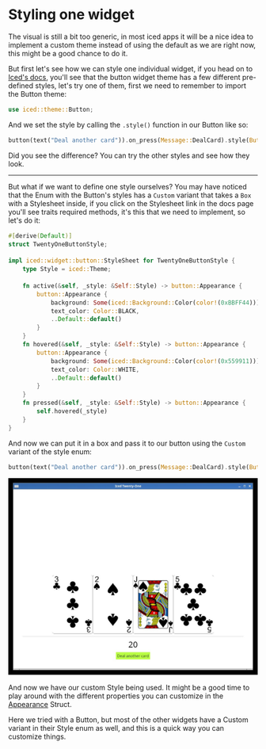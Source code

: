 # Styling one widget

The visual is still a bit too generic, in most iced apps it will be a nice idea to implement a custom theme instead of using the default as we are right now, this might be a good chance to do it.

But first let's see how we can style one individual widget, if you head on to [Iced's docs](https://docs.rs/iced_native/0.10.3/iced_native/theme/enum.Button.html), you'll see that the button widget theme has a few different pre-defined styles, let's try one of them, first we need to remember to import the Button theme:

```rust
use iced::theme::Button;
```

And we set the style by calling the `.style()` function in our Button like so:

```rust
button(text("Deal another card")).on_press(Message::DealCard).style(Button::Destructive)
```

Did you see the difference? You can try the other styles and see how they look.

-----------
But what if we want to define one style ourselves? You may have noticed that the Enum with the Button's styles has a `Custom` variant that takes a `Box` with a Stylesheet inside, if you click on the Stylesheet link in the docs page you'll see traits required methods, it's this that we need to implement, so let's do it:

```rust
#[derive(Default)]
struct TwentyOneButtonStyle;

impl iced::widget::button::StyleSheet for TwentyOneButtonStyle {
    type Style = iced::Theme;

    fn active(&self, _style: &Self::Style) -> button::Appearance {
        button::Appearance {
            background: Some(iced::Background::Color(color!(0xBBFF44))),
            text_color: Color::BLACK,
            ..Default::default()
        }
    }
    fn hovered(&self, _style: &Self::Style) -> button::Appearance {
        button::Appearance {
            background: Some(iced::Background::Color(color!(0x559911))),
            text_color: Color::WHITE,
            ..Default::default()
        }
    }
    fn pressed(&self, _style: &Self::Style) -> button::Appearance {
        self.hovered(_style)
    }
}
```

And now we can put it in a box and pass it to our button using the `Custom` variant of the style enum:

```rust
button(text("Deal another card")).on_press(Message::DealCard).style(Button::Custom( Box::new(TwentyOneButtonStyle)))
```

![screenshot of the current gui](./img/custom_style_button.jpg)

And now we have our custom Style being used. It might be a good time to play around with the different properties you can customize in the [Appearance](https://docs.rs/iced_native/0.10.3/iced_native/widget/button/struct.Appearance.html) Struct.

Here we tried with a Button, but most of the other widgets have a Custom variant in their Style enum as well, and this is a quick way you can customize things.
